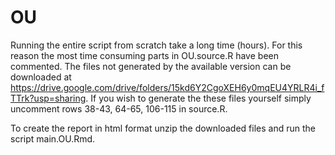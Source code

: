 # OU
Running the entire script from scratch take a long time (hours). For this reason the most time consuming parts in OU.source.R have been
commented. The files not generated by the available version can be downloaded at https://drive.google.com/drive/folders/15kd6Y2CgoXEH6y0mqEU4YRLR4i_fTTrk?usp=sharing. If you wish to generate the these files yourself
simply uncomment rows 38-43, 64-65, 106-115 in source.R.

To create the report in html format unzip the downloaded files and run the script main.OU.Rmd.

